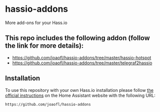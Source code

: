 # hassio-addons

More add-ons for your Hass.io

## This repo includes the following addon (follow the link for more details):

- https://github.com/joaofl/hassio-addons/tree/master/hassio-hotspot
- https://github.com/joaofl/hassio-addons/tree/master/telegraf2hassio

## Installation

To use this repository with your own Hass.io installation please follow [the official instructions](https://www.home-assistant.io/hassio/installing_third_party_addons/) on the Home Assistant website with the following URL:

```txt
https://github.com/joaofl/hassio-addons
```
